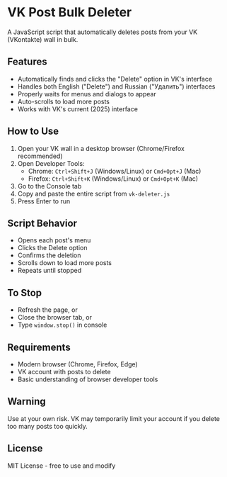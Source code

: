 # VK Post Bulk Deleter

A JavaScript script that automatically deletes posts from your VK (VKontakte) wall in bulk.

## Features

- Automatically finds and clicks the "Delete" option in VK's interface
- Handles both English ("Delete") and Russian ("Удалить") interfaces
- Properly waits for menus and dialogs to appear
- Auto-scrolls to load more posts
- Works with VK's current (2025) interface

## How to Use

1. Open your VK wall in a desktop browser (Chrome/Firefox recommended)
2. Open Developer Tools:
   - Chrome: `Ctrl+Shift+J` (Windows/Linux) or `Cmd+Opt+J` (Mac)
   - Firefox: `Ctrl+Shift+K` (Windows/Linux) or `Cmd+Opt+K` (Mac)
3. Go to the Console tab
4. Copy and paste the entire script from `vk-deleter.js`
5. Press Enter to run

## Script Behavior

- Opens each post's menu
- Clicks the Delete option
- Confirms the deletion
- Scrolls down to load more posts
- Repeats until stopped

## To Stop

- Refresh the page, or
- Close the browser tab, or
- Type `window.stop()` in console

## Requirements

- Modern browser (Chrome, Firefox, Edge)
- VK account with posts to delete
- Basic understanding of browser developer tools

## Warning

Use at your own risk. VK may temporarily limit your account if you delete too many posts too quickly.

## License

MIT License - free to use and modify
